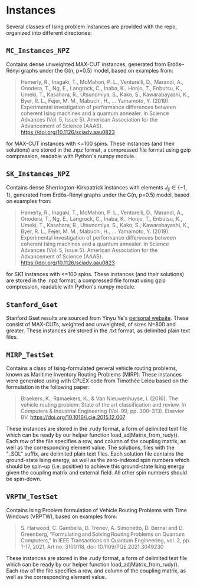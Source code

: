 # Instances 

Several classes of Ising problem instances are provided with the repo, organized into different directories:

## `MC_Instances_NPZ`
Contains dense unweighted MAX-CUT instances, generated from Erdős–Rényi graphs under the G(n, p=0.5) model, based on examples from: 
> Hamerly, R., Inagaki, T., McMahon, P. L., Venturelli, D., Marandi, A., Onodera, T., Ng, E., Langrock, C., Inaba, K., Honjo, T., Enbutsu, K., Umeki, T., Kasahara, R., Utsunomiya, S., Kako, S., Kawarabayashi, K., Byer, R. L., Fejer, M. M., Mabuchi, H., … Yamamoto, Y. (2019). Experimental investigation of performance differences between coherent Ising machines and a quantum annealer. In Science Advances (Vol. 5, Issue 5). American Association for the Advancement of Science (AAAS). https://doi.org/10.1126/sciadv.aau0823

for MAX-CUT instances with <=100 spins. These instances (and their solutions) are stored in the .npz format, a compressed file format using gzip compression, readable with Python's numpy module.

## `SK_Instances_NPZ`
Contains dense Sherrington-Kirkpatrick instances with elements $J_{ij} \in \{ -1, 1\}$, generated from Erdős–Rényi graphs under the G(n, p=0.5) model, based on examples from: 
> Hamerly, R., Inagaki, T., McMahon, P. L., Venturelli, D., Marandi, A., Onodera, T., Ng, E., Langrock, C., Inaba, K., Honjo, T., Enbutsu, K., Umeki, T., Kasahara, R., Utsunomiya, S., Kako, S., Kawarabayashi, K., Byer, R. L., Fejer, M. M., Mabuchi, H., … Yamamoto, Y. (2019). Experimental investigation of performance differences between coherent Ising machines and a quantum annealer. In Science Advances (Vol. 5, Issue 5). American Association for the Advancement of Science (AAAS). https://doi.org/10.1126/sciadv.aau0823

for SK1 instances with <=100 spins. These instances (and their solutions) are stored in the .npz format, a compressed file format using gzip compression, readable with Python's numpy module.

## `Stanford_Gset`
Stanford Gset results are sourced from Yinyu Ye's [personal website](http://web.stanford.edu/~yyye/yyye/Gset/). These consist of MAX-CUTs, weighted and unweighted, of sizes N=800 and greater. These instances are stored in the .txt format, as delimited plain text files.

## `MIRP_TestSet`
Contains a class of Ising-formulated general vehicle routing problems, known as Maritime Inventory Routing Problems (MIRP). These instances were generated using with CPLEX code from Timothée Leleu based on the formulation in the following paper:
>Braekers, K., Ramaekers, K., & Van Nieuwenhuyse, I. (2016). The vehicle routing problem: State of the art classification and review. In Computers &amp; Industrial Engineering (Vol. 99, pp. 300–313). Elsevier BV. https://doi.org/10.1016/j.cie.2015.12.007

These instances are stored in the .rudy format, a form of delimited text file which can be ready by our helper function load_adjMatrix_from_rudy(). Each row of the file specifies a row, and column of the coupling matrix, as well as the corresponding element value. The solutions, files with the "_SOL" suffix, are delimited plain text files. Each solution file contains the ground-state Ising energy, as well as the zero-indexed spin numbers which should be spin-up (i.e. positive) to achieve this ground-state Ising energy given the coupling matrix and external field. All other spin numbers should be spin-down.

## `VRPTW_TestSet`
Contains Ising Problem formulation of Vehicle Routing Problems with Time Windows (VRPTW), based on examples from:
>S. Harwood, C. Gambella, D. Trenev, A. Simonetto, D. Bernal and D. Greenberg, "Formulating and Solving Routing Problems on Quantum Computers," in IEEE Transactions on Quantum Engineering, vol. 2, pp. 1-17, 2021, Art no. 3100118, doi: 10.1109/TQE.2021.3049230

These instances are stored in the .rudy format, a form of delimited text file which can be ready by our helper function load_adjMatrix_from_rudy(). Each row of the file specifies a row, and column of the coupling matrix, as well as the corresponding element value.

